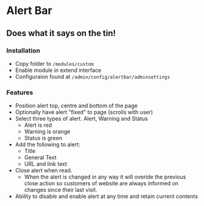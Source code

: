 # Alert Bar

## Does what it says on the tin!

### Installation
* Copy folder to `/modules/custom`
* Enable module in extend interface
* Configuraion found at `/admin/config/alertbar/adminsettings`

### Features
* Position alert top, centre and bottom of the page
* Optionally have alert "fixed" to page (scrolls with user)
* Select three types of alert. Alert, Warning and Status
  * Alert is red
  * Warning is orange
  * Status is green
* Add the following to alert:
  * Title
  * General Text
  * URL and link text
* Close alert when read.
  * When the alert is changed in any way it will overide the previous close action so customers of website are always informed on changes since their last visit.
* Ability to disable and enable alert at any time and retain current contents